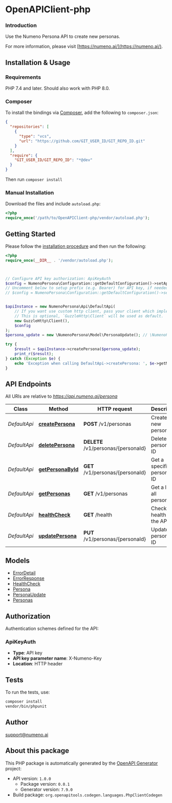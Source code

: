 # OpenAPIClient-php

### Introduction

Use the Numeno Persona API to create new personas.

For more information, please visit [https://numeno.ai/](https://numeno.ai/).

## Installation & Usage

### Requirements

PHP 7.4 and later.
Should also work with PHP 8.0.

### Composer

To install the bindings via [Composer](https://getcomposer.org/), add the following to `composer.json`:

```json
{
  "repositories": [
    {
      "type": "vcs",
      "url": "https://github.com/GIT_USER_ID/GIT_REPO_ID.git"
    }
  ],
  "require": {
    "GIT_USER_ID/GIT_REPO_ID": "*@dev"
  }
}
```

Then run `composer install`

### Manual Installation

Download the files and include `autoload.php`:

```php
<?php
require_once('/path/to/OpenAPIClient-php/vendor/autoload.php');
```

## Getting Started

Please follow the [installation procedure](#installation--usage) and then run the following:

```php
<?php
require_once(__DIR__ . '/vendor/autoload.php');



// Configure API key authorization: ApiKeyAuth
$config = NumenoPersona\Configuration::getDefaultConfiguration()->setApiKey('X-Numeno-Key', 'YOUR_API_KEY');
// Uncomment below to setup prefix (e.g. Bearer) for API key, if needed
// $config = NumenoPersona\Configuration::getDefaultConfiguration()->setApiKeyPrefix('X-Numeno-Key', 'Bearer');


$apiInstance = new NumenoPersona\Api\DefaultApi(
    // If you want use custom http client, pass your client which implements `GuzzleHttp\ClientInterface`.
    // This is optional, `GuzzleHttp\Client` will be used as default.
    new GuzzleHttp\Client(),
    $config
);
$persona_update = new \NumenoPersona\Model\PersonaUpdate(); // \NumenoPersona\Model\PersonaUpdate

try {
    $result = $apiInstance->createPersona($persona_update);
    print_r($result);
} catch (Exception $e) {
    echo 'Exception when calling DefaultApi->createPersona: ', $e->getMessage(), PHP_EOL;
}

```

## API Endpoints

All URIs are relative to *https://api.numeno.ai/persona*

| Class        | Method                                                      | HTTP request                        | Description                  |
| ------------ | ----------------------------------------------------------- | ----------------------------------- | ---------------------------- |
| _DefaultApi_ | [**createPersona**](docs/Api/DefaultApi.md#createpersona)   | **POST** /v1/personas               | Create a new persona         |
| _DefaultApi_ | [**deletePersona**](docs/Api/DefaultApi.md#deletepersona)   | **DELETE** /v1/personas/{personaId} | Delete a persona by ID       |
| _DefaultApi_ | [**getPersonaById**](docs/Api/DefaultApi.md#getpersonabyid) | **GET** /v1/personas/{personaId}    | Get a specific persona by ID |
| _DefaultApi_ | [**getPersonas**](docs/Api/DefaultApi.md#getpersonas)       | **GET** /v1/personas                | Get a list of all personas   |
| _DefaultApi_ | [**healthCheck**](docs/Api/DefaultApi.md#healthcheck)       | **GET** /health                     | Check the health of the API  |
| _DefaultApi_ | [**updatePersona**](docs/Api/DefaultApi.md#updatepersona)   | **PUT** /v1/personas/{personaId}    | Update a persona by ID       |

## Models

- [ErrorDetail](docs/Model/ErrorDetail.md)
- [ErrorResponse](docs/Model/ErrorResponse.md)
- [HealthCheck](docs/Model/HealthCheck.md)
- [Persona](docs/Model/Persona.md)
- [PersonaUpdate](docs/Model/PersonaUpdate.md)
- [Personas](docs/Model/Personas.md)

## Authorization

Authentication schemes defined for the API:

### ApiKeyAuth

- **Type**: API key
- **API key parameter name**: X-Numeno-Key
- **Location**: HTTP header

## Tests

To run the tests, use:

```bash
composer install
vendor/bin/phpunit
```

## Author

support@numeno.ai

## About this package

This PHP package is automatically generated by the [OpenAPI Generator](https://openapi-generator.tech) project:

- API version: `1.0.0`
  - Package version: `0.0.1`
  - Generator version: `7.9.0`
- Build package: `org.openapitools.codegen.languages.PhpClientCodegen`
